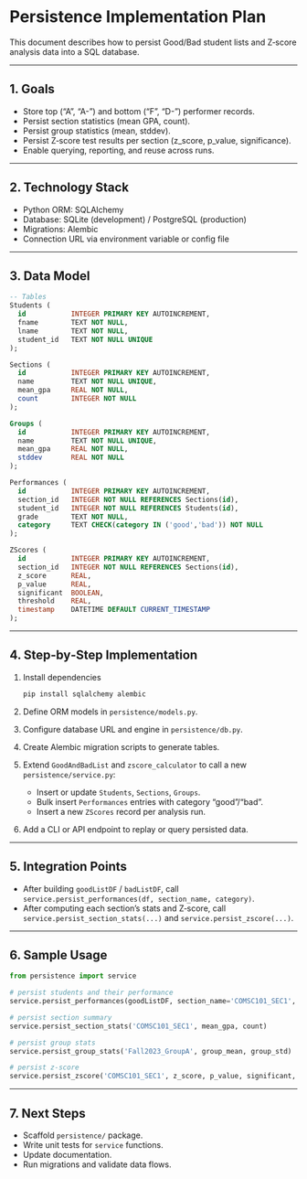 # Persistence Implementation Plan

This document describes how to persist Good/Bad student lists and Z‑score analysis data into a SQL database.

---

## 1. Goals

- Store top (“A”, “A-”) and bottom (“F”, “D-”) performer records.
- Persist section statistics (mean GPA, count).
- Persist group statistics (mean, stddev).
- Persist Z‑score test results per section (z_score, p_value, significance).
- Enable querying, reporting, and reuse across runs.

---

## 2. Technology Stack

- Python ORM: SQLAlchemy
- Database: SQLite (development) / PostgreSQL (production)
- Migrations: Alembic
- Connection URL via environment variable or config file

---

## 3. Data Model

```sql
-- Tables
Students (
  id           INTEGER PRIMARY KEY AUTOINCREMENT,
  fname        TEXT NOT NULL,
  lname        TEXT NOT NULL,
  student_id   TEXT NOT NULL UNIQUE
);

Sections (
  id           INTEGER PRIMARY KEY AUTOINCREMENT,
  name         TEXT NOT NULL UNIQUE,
  mean_gpa     REAL NOT NULL,
  count        INTEGER NOT NULL
);

Groups (
  id           INTEGER PRIMARY KEY AUTOINCREMENT,
  name         TEXT NOT NULL UNIQUE,
  mean_gpa     REAL NOT NULL,
  stddev       REAL NOT NULL
);

Performances (
  id           INTEGER PRIMARY KEY AUTOINCREMENT,
  section_id   INTEGER NOT NULL REFERENCES Sections(id),
  student_id   INTEGER NOT NULL REFERENCES Students(id),
  grade        TEXT NOT NULL,
  category     TEXT CHECK(category IN ('good','bad')) NOT NULL
);

ZScores (
  id           INTEGER PRIMARY KEY AUTOINCREMENT,
  section_id   INTEGER NOT NULL REFERENCES Sections(id),
  z_score      REAL,
  p_value      REAL,
  significant  BOOLEAN,
  threshold    REAL,
  timestamp    DATETIME DEFAULT CURRENT_TIMESTAMP
);
```

---

## 4. Step‑by‑Step Implementation

1. Install dependencies  
   ```bash
   pip install sqlalchemy alembic
   ```

2. Define ORM models in `persistence/models.py`.  
3. Configure database URL and engine in `persistence/db.py`.  
4. Create Alembic migration scripts to generate tables.  
5. Extend `GoodAndBadList` and `zscore_calculator` to call a new `persistence/service.py`:
   - Insert or update `Students`, `Sections`, `Groups`.  
   - Bulk insert `Performances` entries with category “good”/“bad”.  
   - Insert a new `ZScores` record per analysis run.  
6. Add a CLI or API endpoint to replay or query persisted data.

---

## 5. Integration Points

- After building `goodListDF` / `badListDF`, call `service.persist_performances(df, section_name, category)`.
- After computing each section’s stats and Z‑score, call `service.persist_section_stats(...)` and `service.persist_zscore(...)`.

---

## 6. Sample Usage

```python
from persistence import service

# persist students and their performance
service.persist_performances(goodListDF, section_name='COMSC101_SEC1', category='good')

# persist section summary
service.persist_section_stats('COMSC101_SEC1', mean_gpa, count)

# persist group stats
service.persist_group_stats('Fall2023_GroupA', group_mean, group_std)

# persist z-score
service.persist_zscore('COMSC101_SEC1', z_score, p_value, significant, threshold)
```

---

## 7. Next Steps

- Scaffold `persistence/` package.  
- Write unit tests for `service` functions.  
- Update documentation.  
- Run migrations and validate data flows.  

